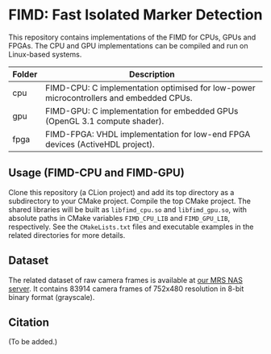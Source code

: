 # FIMD: Fast Isolated Marker Detection

This repository contains implementations of the FIMD for CPUs, GPUs and FPGAs. The CPU and GPU implementations can be compiled and run on Linux-based systems.

| Folder | Description                                                                            |
|--------|----------------------------------------------------------------------------------------|
| cpu    | FIMD-CPU: C implementation optimised for low-power microcontrollers and embedded CPUs. |
| gpu    | FIMD-GPU: C implementation for embedded GPUs (OpenGL 3.1 compute shader).              |
| fpga   | FIMD-FPGA: VHDL implementation for low-end FPGA devices (ActiveHDL project).           |

## Usage (FIMD-CPU and FIMD-GPU)

Clone this repository (a CLion project) and add its top directory as a subdirectory to your CMake project. Compile the top CMake project. The shared libraries will be built as `libfimd_cpu.so` and `libfimd_gpu.so`, with absolute paths in CMake variables `FIMD_CPU_LIB` and `FIMD_GPU_LIB`, respectively. See the `CMakeLists.txt` files and executable examples in the related directories for more details.

## Dataset

The related dataset of raw camera frames is available at [our MRS NAS server](https://nasmrs.felk.cvut.cz/index.php/s/AtyqwaS4VOC1EYG). It contains 83914 camera frames of 752x480 resolution in 8-bit binary format (grayscale).

## Citation
(To be added.)

